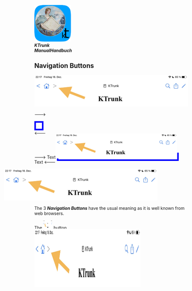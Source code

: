 
<div class="logoRow">
  <div class="logoColumn logoColumnLeft">
    <img src="./../logo120.png">
  </div>
  <div class="logoColumn logoTextCell">
    <b><i>KTrunk<br><span class="en">Manual</span><span class="de">Handbuch</span></i></b>
  </div>
</div>

## Navigation Buttons

![](NavigationButtons.png)


--->
<div style="width: 20px; height: 20px; border: 5px solid blue; overflow: hidden">
  <img src="NavigationButtons.png" style="width: 400px; margin-left: -10px; margin-top: -20px;">
</div>
<---

---> Text
<span style="width: 20px; height: 20px; border: 5px solid blue; overflow: hidden">
  <img src="NavigationButtons.png" style="width: 400px; margin-left: -10px; margin-top: -20px;">
</span>
Text <---

<img src="NavigationButtons.png" width=900 style="margin-left: -100px;">

<span class="en">The 3 ***Navigation Buttons*** have the usual meaning as it is well known from web browsers.</span>
<span class="de"></span>

<span class="en">The <img src="NavigationButtons.png" style="width: 30px; height: 30px;"> button</span>
<span class="de"></span>



<img width=348 height=191 alt="" style="border:0; position:relative; margin: -19px 100px 20px 0px;" src="NavigationButtons.png">

<span class="en"></span>
<span class="de"></span>

<span class="en"></span>
<span class="de"></span>

<span class="en"></span>
<span class="de"></span>

<span class="en"></span>
<span class="de"></span>
